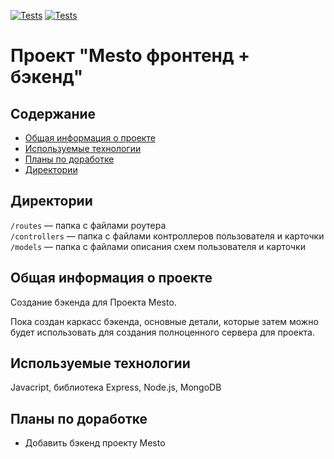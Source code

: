 [![Tests](../../actions/workflows/tests-13-sprint.yml/badge.svg)](../../actions/workflows/tests-13-sprint.yml) [![Tests](../../actions/workflows/tests-14-sprint.yml/badge.svg)](../../actions/workflows/tests-14-sprint.yml)
# Проект "Mesto фронтенд + бэкенд"

## Содержание
* [Общая информация о проекте](#общая-информация-о-проекте)
* [Используемые технологии](#используемые-технологии)
* [Планы по доработке](#планы-по-доработке)
* [Директории](#директории)


## Директории

`/routes` — папка с файлами роутера  
`/controllers` — папка с файлами контроллеров пользователя и карточки   
`/models` — папка с файлами описания схем пользователя и карточки  

## Общая информация о проекте
Создание бэкенда для Проекта Mesto. 

Пока создан каркасс бэкенда, основные детали, которые затем можно будет использовать для создания полноценного сервера для проекта. 

## Используемые технологии
Javacript, библиотека Express, Node.js, MongoDB

## Планы по доработке
* Добавить бэкенд проекту Mesto

